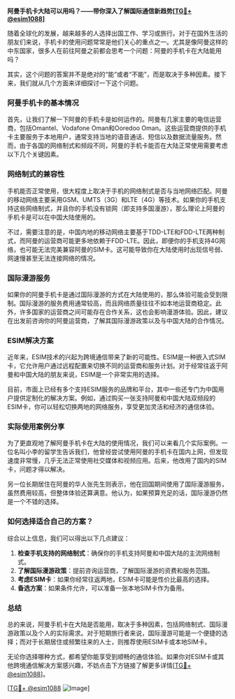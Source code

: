 **阿曼手机卡大陆可以用吗？——带你深入了解国际通信新趋势[[TG💪+ @esim1088](https://t.me/s/esim1088)]**

随着全球化的发展，越来越多的人选择出国工作、学习或旅行。对于在国外生活的朋友们来说，手机卡的使用问题常常是他们关心的重点之一。尤其是像阿曼这样的中东国家，很多人在前往阿曼之前都会思考一个问题：阿曼的手机卡在大陆能用吗？

其实，这个问题的答案并不是绝对的“能”或者“不能”，而是取决于多种因素。接下来，我们就从几个方面来详细探讨一下这个问题。

### 阿曼手机卡的基本情况

首先，让我们了解一下阿曼的手机卡是如何运作的。阿曼有几家主要的电信运营商，包括Omantel、Vodafone Oman和Ooredoo Oman。这些运营商提供的手机卡主要服务于本地用户，通常支持当地的语音通话、短信以及数据流量服务。然而，由于各国的网络制式和频段不同，阿曼的手机卡能否在大陆正常使用需要考虑以下几个关键因素。

### 网络制式的兼容性

手机能否正常使用，很大程度上取决于手机的网络制式是否与当地网络匹配。阿曼的移动网络主要采用GSM、UMTS（3G）和LTE（4G）等技术。如果你的手机支持这些网络制式，并且你的手机没有锁网（即支持多国漫游），那么理论上阿曼的手机卡是可以在中国大陆使用的。

不过，需要注意的是，中国内地的移动网络主要基于TDD-LTE和FDD-LTE两种制式，而阿曼的运营商可能更多地依赖于FDD-LTE。因此，即便你的手机支持4G网络，也可能无法完美兼容阿曼的SIM卡。这可能导致你在大陆使用时出现信号弱、网速慢甚至无法连接网络的情况。

### 国际漫游服务

如果你的阿曼手机卡是通过国际漫游的方式在大陆使用的，那么体验可能会受到限制。国际漫游的服务费用通常较高，而且网络质量往往不如本地运营商稳定。此外，许多国家的运营商之间可能存在合作关系，这也会影响漫游体验。因此，建议在出发前咨询你的阿曼运营商，了解其国际漫游政策以及与中国大陆的合作情况。

### ESIM解决方案

近年来，ESIM技术的兴起为跨境通信带来了新的可能性。ESIM是一种嵌入式SIM卡，它允许用户通过远程配置来切换不同的运营商和服务计划。对于经常往返于阿曼和中国大陆的朋友来说，ESIM是一个非常实用的选择。

目前，市面上已经有多个支持ESIM服务的品牌和平台，其中一些还专门为中国用户提供定制化的解决方案。例如，通过购买一张支持阿曼和中国大陆双频段的ESIM卡，你可以轻松切换两地的网络服务，享受更加灵活和经济的通信体验。

### 实际使用案例分享

为了更直观地了解阿曼手机卡在大陆的使用情况，我们可以来看几个实际案例。一位名叫小李的留学生告诉我们，他曾经尝试使用阿曼的手机卡在国内上网，但发现速度非常慢，几乎无法正常使用社交媒体和视频应用。后来，他改用了国内的SIM卡，问题才得以解决。

另一位长期居住在阿曼的华人张先生则表示，他在回国期间使用了国际漫游服务，虽然费用较高，但整体体验还算满意。他认为，如果预算充足的话，国际漫游仍然是一个不错的选择。

### 如何选择适合自己的方案？

综合以上信息，我们可以得出以下几点建议：

1. **检查手机支持的网络制式**：确保你的手机支持阿曼和中国大陆的主流网络制式。
2. **了解国际漫游政策**：提前咨询运营商，了解国际漫游的资费和服务范围。
3. **考虑ESIM卡**：如果你经常往返两地，ESIM卡可能是性价比最高的选择。
4. **备选方案**：如果条件允许，可以准备一张本地SIM卡作为备用。

### 总结

总的来说，阿曼手机卡在大陆是否能用，取决于多种因素，包括网络制式、国际漫游政策以及个人的实际需求。对于短期旅行者来说，国际漫游可能是一个便捷的选择；而对于长期居住或频繁往来的人士，则推荐使用ESIM卡或本地SIM卡。

无论你选择哪种方式，都希望你能享受到顺畅的通信体验。如果你对ESIM卡或其他跨境通信解决方案感兴趣，不妨点击下方链接了解更多详情[[TG💪+ @esim1088](https://t.me/s/esim1088)]。

[[TG💪+ @esim1088](https://t.me/s/esim1088) ![Image](https://i.postimg.cc/4NQfJmqS/Snipaste-2025-05-13-00-14-12.png)]